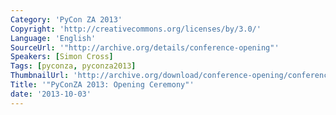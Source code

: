 ```yaml
---
Category: 'PyCon ZA 2013'
Copyright: 'http://creativecommons.org/licenses/by/3.0/'
Language: 'English'
SourceUrl: '"http://archive.org/details/conference-opening"'
Speakers: [Simon Cross]
Tags: [pyconza, pyconza2013]
ThumbnailUrl: 'http://archive.org/download/conference-opening/conference-opening.thumbs/conference-opening_000375.jpg'
Title: '"PyConZA 2013: Opening Ceremony"'
date: '2013-10-03'
---
```


